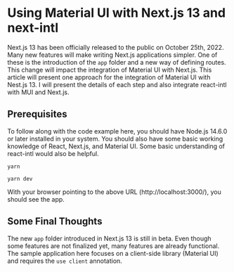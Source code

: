 # Using Material UI with Next.js 13 and next-intl

Next.js 13 has been officially released to the public on October 25th, 2022. Many new features will make writing Next.js applications simpler. One of these is the introduction of the `app` folder and a new way of defining routes. This change will impact the integration of Material UI with Next.js. This article will present one approach for the integration of Material UI with Nest.js 13. I will present the details of each step and also integrate react-intl with MUI and Next.js.

## Prerequisites

To follow along with the code example here, you should have Node.js 14.6.0 or later installed in your system. You should also have some basic working knowledge of React, Next.js, and Material UI. Some basic understanding of react-intl would also be helpful.

```
yarn
```

```
yarn dev
```

With your browser pointing to the above URL (http://localhost:3000/), you should see the app.

## Some Final Thoughts

The new `app` folder introduced in Next.js 13 is still in beta. Even though some features are not finalized yet, many features are already functional. The sample application here focuses on a client-side library (Material UI) and requires the `use client` annotation.

